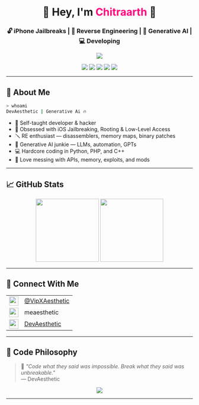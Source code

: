 <h1 align="center">🚀 Hey, I'm <span style="color:#ff007f;">Chitraarth</span> 👾</h1>
<h3 align="center">🔓 iPhone Jailbreaks | 🧠 Reverse Engineering | 🤖 Generative AI | 💻 Developing </h3>

<p align="center">
  <img src="https://readme-typing-svg.demolab.com?font=Fira+Code&size=22&pause=1000&color=F700FF&center=true&vCenter=true&width=550&lines=Self-Taught+Hacker+%26+Dev;Reverse+Engineering+Addict;AI+Experimenter;Jailbreak+Creator;Modding+Everything+%F0%9F%94%A5;Root+%7C+Patch+%7C+Exploit+%E2%9A%94" />
</p>

<p align="center">
  <img src="https://img.shields.io/badge/Python-FFD43B?style=for-the-badge&logo=python&logoColor=blue" />
  <img src="https://img.shields.io/badge/PHP-8892BF?style=for-the-badge&logo=php&logoColor=white" />
  <img src="https://img.shields.io/badge/C++-00599C?style=for-the-badge&logo=c%2B%2B&logoColor=white" />
  <img src="https://img.shields.io/badge/Reverse%20Engineering-121212?style=for-the-badge&logo=gnubash&logoColor=white" />
  <img src="https://img.shields.io/badge/Jailbreak-iOS-black?style=for-the-badge&logo=apple&logoColor=white" />
</p>

---

## 🧠 About Me
```bash
> whoami
DevAesthetic | Generative Ai 🔥
```

- 🧩 Self-taught developer & hacker  
- 📱 Obsessed with iOS Jailbreaking, Rooting & Low-Level Access  
- 🪛 RE enthusiast — disassemblers, memory maps, binary patches  
- 🤖 Generative AI junkie — LLMs, automation, GPTs  
- 💻 Hardcore coding in Python, PHP, and C++  
- 🔐 Love messing with APIs, memory, exploits, and mods  


---

## 📈 GitHub Stats

<p align="center">
  <img src="https://github-readme-stats.vercel.app/api?username=DevAesthetic&show_icons=true&theme=tokyonight&count_private=true" height="170"/>
  <img src="https://github-readme-streak-stats.herokuapp.com/?user=DevAesthetic&theme=tokyonight" height="170"/>
</p>



---

## 🔗 Connect With Me

<table align="center">
  <tr>
    <td><img src="https://skillicons.dev/icons?i=telegram" height="25"/></td>
    <td><a href="https://t.me/VipXAesthetic">@VipXAesthetic</a></td>
  </tr>
  <tr>
    <td><img src="https://skillicons.dev/icons?i=discord" height="25"/></td>
    <td>meaesthetic</td>
  </tr>
  <tr>
    <td><img src="https://skillicons.dev/icons?i=github" height="25"/></td>
    <td><a href="https://github.com/DevAesthetic">DevAesthetic</a></td>
  </tr>
</table>

---

## 🧩 Code Philosophy
> 🦾 *"Code what they said was impossible. Break what they said was unbreakable."*  
> — DevAesthetic

<p align="center">
  <img src="https://komarev.com/ghpvc/?username=DevAesthetic&label=Profile%20Views&color=ff69b4&style=flat-square" />
</p>

---
